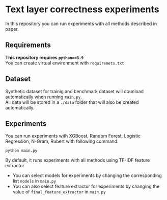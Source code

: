 # Text layer correctness experiments

In this repository you can run experiments with all methods described in paper.

## Requirements
<strong>This repository requires ```python==3.9```</strong><br>
You can create virtual environment with ```requirenets.txt```

## Dataset
Synthetic dataset for trainig and benchmark dataset will dounload automatically when running ```main.py```. <br>
All data will be stored in a ```./data``` folder that will also be created automatically. </br>

## Experiments
You can run experiments with XGBoost, Random Forest, Logistic Regression, N-Gram, Rubert with following command: <br>
```
python main.py
```
By default, it runs experiments with all methods using TF-IDF feature extractor <br>
 - You can select models for experiments by changing the corresponding list ```models``` in ```main.py``` <br>
 - You can also select feature extractor for experiments by changing the value of ```final_feature_extractor``` in ```main.py```

